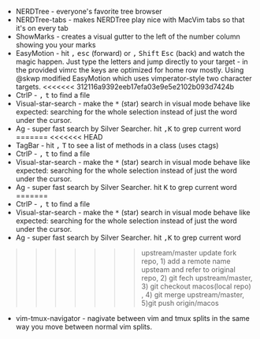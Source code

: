 * NERDTree - everyone's favorite tree browser
* NERDTree-tabs - makes NERDTree play nice with MacVim tabs so that it's on every tab
* ShowMarks - creates a visual gutter to the left of the number column showing you your marks
* EasyMotion - hit <kbd>,</kbd> <kbd>esc</kbd> (forward) or <kbd>,</kbd> <kbd>Shift</kbd> <kbd>Esc</kbd> (back) and watch the magic happen. Just type the letters and jump directly to your target - in the provided vimrc the keys are optimized for home row mostly. Using @skwp modified EasyMotion which uses vimperator-style two character targets.
<<<<<<< 312116a9392eeb17efa03e9e5e2102b093d7424b
* CtrlP - <kbd>,</kbd> <kbd>t</kbd> to find a file
* Visual-star-search - make the <kbd>*</kbd> (star) search in visual mode behave like expected: searching for the whole selection instead of just the word under the cursor.
* Ag - super fast search by Silver Searcher. hit <kbd>,K</kbd> to grep current word
=======
<<<<<<< HEAD
* TagBar - hit <kbd>,</kbd> <kbd>T</kbd> to see a list of methods in a class (uses ctags)
* CtrlP - <kbd>,</kbd> <kbd>t</kbd> to find a file
* Visual-star-search - make the <kbd>*</kbd> (star) search in visual mode behave like expected: searching for the whole selection instead of just the word under the cursor.
* Ag - super fast search by Silver Searcher. hit <kbd>K</kbd> to grep current word
=======
* CtrlP - <kbd>,</kbd> <kbd>t</kbd> to find a file
* Visual-star-search - make the <kbd>*</kbd> (star) search in visual mode behave like expected: searching for the whole selection instead of just the word under the cursor.
* Ag - super fast search by Silver Searcher. hit <kbd>,K</kbd> to grep current word
>>>>>>> upstream/master
>>>>>>> update fork repo, 1) add a remote name upsteam and refer to original repo, 2) git fech upstream/master, 3) git checkout macos(local repo) , 4) git merge upstream/master, 5)git push origin/macos
* vim-tmux-navigator - nagivate between vim and tmux splits in the same way you move between normal vim splits.
